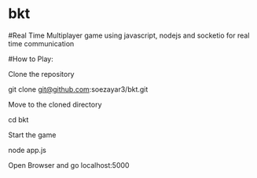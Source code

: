 # bkt

#Real Time Multiplayer game using  javascript, nodejs and  socketio for real  time communication

#How to Play:

Clone the repository

git clone git@github.com:soezayar3/bkt.git

Move to the cloned directory

cd bkt

Start the game

node app.js

Open Browser and go localhost:5000
